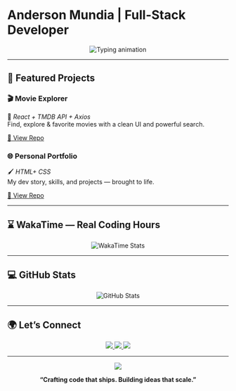 # Anderson Mundia | Full-Stack Developer

<p align="center">
  <img src="https://readme-typing-svg.demolab.com?font=Fira+Code&weight=500&pause=1000&color=58A6FF&center=true&vCenter=true&width=1000&lines=Full-Stack+Engineer+%7C+React%2C+Node%2C+MongoDB;Scaling+ideas+into+impactful+products.;Hello Wolrd! I have a dream..." alt="Typing animation" />
</p>

---

## 🚀 Featured Projects

### 🎬 Movie Explorer  
🔧 *React + TMDB API + Axios*  
Find, explore & favorite movies with a clean UI and powerful search.

[🔗 View Repo](https://github.com/Mundia1/movie-search-app)

### 🌐 Personal Portfolio  
🖌️ *HTML+ CSS*  
My dev story, skills, and projects — brought to life.

[🔗 View Repo](https://github.com/Mundia1/my-personal-portfolio)

---

## ⌛ WakaTime — Real Coding Hours

<p align="center">
  <img src="https://github-readme-stats.vercel.app/api/wakatime?username=Mundia1&theme=radical&hide_border=true&layout=compact&langs_count=5" alt="WakaTime Stats" />
</p>

---

## 💻 GitHub Stats

<p align="center">
  <img src="https://github-readme-stats.vercel.app/api?username=Mundia1&show_icons=true&theme=radical&count_private=true&hide_border=true&hide_title=true" alt="GitHub Stats" />
</p>


---

## 🌍 Let’s Connect

<p align="center">
  <a href="https://www.linkedin.com/in/anderson-waithaka">
    <img src="https://img.shields.io/badge/LinkedIn-%230077B5.svg?&style=for-the-badge&logo=linkedin&logoColor=white" />
  </a>
  <a href="mailto:your@email.com">
    <img src="https://img.shields.io/badge/Gmail-D14836?style=for-the-badge&logo=gmail&logoColor=white" />
  </a>
  <a href="https://github.com/Mundia1">
    <img src="https://img.shields.io/badge/GitHub-100000?style=for-the-badge&logo=github&logoColor=white" />
  </a>
</p>

---

<p align="center">
  <img src="https://komarev.com/ghpvc/?username=Mundia1&label=Profile+Views&color=58A6FF&style=flat" />
</p>

<p align="center"><strong>“Crafting code that ships. Building ideas that scale.”</strong></p>

